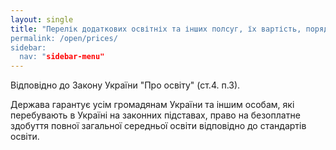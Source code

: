 ```yaml
---
layout: single
title: "Перелік додаткових освітніх та інших полсуг, їх вартість, порядок надання та оплата
permalink: /open/prices/
sidebar:
  nav: "sidebar-menu"
---
```

Відповідно до Закону України "Про освіту" (ст.4. п.3).

Держава гарантує усім громадянам України та іншим особам, які перебувають в Україні на законних підставах, право на безоплатне здобуття повної загальної середньої освіти відповідно до стандартів освіти.
